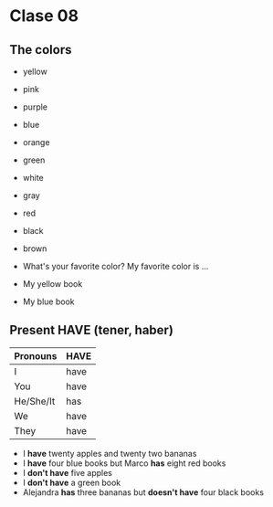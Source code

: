 # Clase 08

## The colors

* yellow
* pink
* purple
* blue
* orange
* green
* white
* gray
* red
* black
* brown

* What's your favorite color? My favorite color is ...
* My yellow book
* My blue book

## Present HAVE (tener, haber)

| Pronouns | HAVE |
| -- | -- |
| I | have |
| You | have |
| He/She/It | has |
| We | have |
| They | have |

* I **have** twenty apples and twenty two bananas
* I **have** four blue books but Marco **has** eight red books
* I **don't have** five apples
* I **don't have** a green book
* Alejandra **has** three bananas but **doesn't have** four black books
